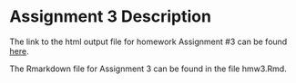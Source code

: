 # Assignment 3 Description

The link to the html output file for homework Assignment #3 can be found [here](https://stat545-ubc-hw-2019-20.github.io/stat545-hw-Deni678/hw_03/hmw3.html).

The Rmarkdown file for Assignment 3 can be found in the file hmw3.Rmd.
